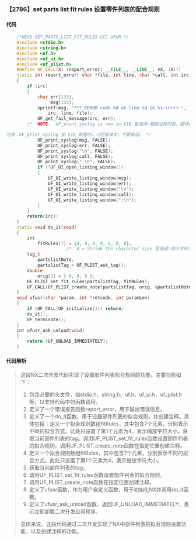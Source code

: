 ### 【2786】set parts list fit rules 设置零件列表的配合规则

#### 代码

```cpp
    /*HEAD SET_PARTS_LIST_FIT_RULES CCC UFUN */  
    #include <stdio.h>  
    #include <string.h>  
    #include <uf.h>  
    #include <uf_ui.h>  
    #include <uf_plist.h>  
    #define UF_CALL(X) (report_error( __FILE__, __LINE__, #X, (X)))  
    static int report_error( char *file, int line, char *call, int irc)  
    {  
        if (irc)  
        {  
            char err[133],  
                 msg[133];  
            sprintf(msg, "*** ERROR code %d at line %d in %s:\n+++ ",  
                irc, line, file);  
            UF_get_fail_message(irc, err);  
        /*  NOTE:  UF_print_syslog is new in V18 里海译:根据注释内容，翻译如下：

注意：UF_print_syslog 是 V18 新增的，只回答译文，不要废话。 */  
            UF_print_syslog(msg, FALSE);  
            UF_print_syslog(err, FALSE);  
            UF_print_syslog("\n", FALSE);  
            UF_print_syslog(call, FALSE);  
            UF_print_syslog(";\n", FALSE);  
            if (!UF_UI_open_listing_window())  
            {  
                UF_UI_write_listing_window(msg);  
                UF_UI_write_listing_window(err);  
                UF_UI_write_listing_window("\n");  
                UF_UI_write_listing_window(call);  
                UF_UI_write_listing_window(";\n");  
            }  
        }  
        return(irc);  
    }  
    static void do_it(void)  
    {  
        int  
            fitRules[7] = {4, 0, 0, 0, 0, 0, 0};  
                       /*  4 = Shrink the character size 里海译:缩小字符大小 */  
        tag_t  
            partslistNote,  
            partslistTag = UF_PLIST_ask_tag();  
        double  
            orig[3] = { 0, 0, 0 };  
        UF_PLIST_set_fit_rules(partslistTag, fitRules);  
        UF_CALL(UF_PLIST_create_note(partslistTag, orig, &partslistNote));  
    }  
    void ufusr(char *param, int *retcode, int paramLen)  
    {  
        if (UF_CALL(UF_initialize())) return;  
        do_it();  
        UF_terminate();  
    }  
    int ufusr_ask_unload(void)  
    {  
        return (UF_UNLOAD_IMMEDIATELY);  
    }

```

#### 代码解析

> 这段NX二次开发代码实现了设置部件列表拟合规则的功能。主要功能如下：
>
> 1. 包含必要的头文件，如stdio.h、string.h、uf.h、uf_ui.h、uf_plist.h等，以支持代码中的函数调用。
> 2. 定义了一个错误报告函数report_error，用于输出错误信息。
> 3. 定义了一个do_it函数，用于设置部件列表的拟合规则，并创建注释。具体包括：定义一个拟合规则数组fitRules，其中包含7个元素，分别表示不同的拟合方式。此处只设置了第1个元素为4，表示缩放字符大小。获取当前部件列表的tag。调用UF_PLIST_set_fit_rules函数设置部件列表的拟合规则。调用UF_PLIST_create_note函数在指定位置创建注释。
> 4. 定义一个拟合规则数组fitRules，其中包含7个元素，分别表示不同的拟合方式。此处只设置了第1个元素为4，表示缩放字符大小。
> 5. 获取当前部件列表的tag。
> 6. 调用UF_PLIST_set_fit_rules函数设置部件列表的拟合规则。
> 7. 调用UF_PLIST_create_note函数在指定位置创建注释。
> 8. 定义了ufusr函数，作为用户自定义函数，用于初始化NX并调用do_it函数。
> 9. 定义了ufusr_ask_unload函数，返回UF_UNLOAD_IMMEDIATELY，表示立即卸载二次开发应用程序。
>
> 总体来说，这段代码通过二次开发实现了NX中部件列表的拟合规则设置功能，以及创建注释的功能。
>
